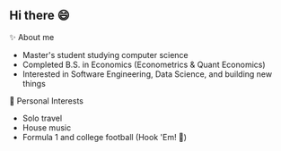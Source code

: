 ## Hi there 😄
✨ About me
- Master's student studying computer science
- Completed B.S. in Economics (Econometrics & Quant Economics)
- Interested in Software Engineering, Data Science, and building new things

🌱 Personal Interests
- Solo travel
- House music 
- Formula 1 and college football (Hook 'Em! 🤘)

<!--
**martindht/martindht** is a ✨ _special_ ✨ repository because its `README.md` (this file) appears on your GitHub profile.

Here are some ideas to get you started:

- 🔭 I’m currently working on ...
- 🌱 I’m currently learning ...
- 👯 I’m looking to collaborate on ...
- 🤔 I’m looking for help with ...
- 💬 Ask me about ...
- 📫 How to reach me: ...
- 😄 Pronouns: ...
- ⚡ Fun fact: ...
-->
